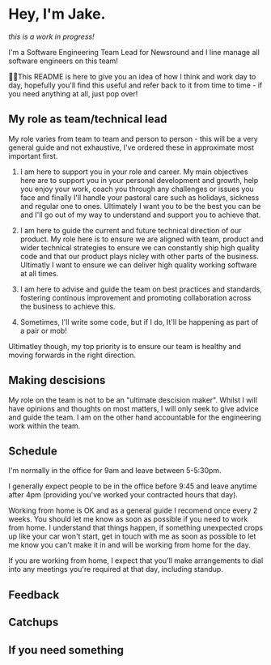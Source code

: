 # Hey, I'm Jake.

_this is a work in progress!_

I'm a Software Engineering Team Lead for Newsround and I line manage all software engineers on this team!

👋🏻This README is here to give you an idea of how I think and work day to day, hopefully you'll find this useful and refer back to it from time to time - if you need anything at all, just pop over!

##  My role as team/technical lead

My role varies from team to team and person to person - this will be a very general guide and not exhaustive, I've ordered these in approximate most important first.

1. I am here to support you in your role and career. My main objectives here are to support you in your personal development and growth, help you enjoy your work, coach you through any challenges or issues you face and finally I'll handle your pastoral care such as holidays, sickness and regular one to ones. Ultimately I want you to be the best you can be and I'll go out of my way to understand and support you to achieve that.

2. I am here to guide the current and future technical direction of our product. My role here is to ensure we are aligned with team, product and wider technical strategies to ensure we can constantly ship high quality code and that our product plays nicley with other parts of the business. Ultimatly I want to ensure we can deliver high quality working software at all times.

3. I am here to advise and guide the team on best practices and standards, fostering continous improvement and promoting collaboration across the business to achieve this.

4. Sometimes, I'll write some code, but if I do, It'll be happening as part of a pair or mob! 

Ultimatley though, my top priority is to ensure our team is healthy and moving forwards in the right direction. 

## Making descisions 

My role on the team is not to be an "ultimate descision maker". Whilst I will have opinions and thoughts on most matters, I will only seek  to give advice and guide the team. I am on the other hand accountable for the engineering work within the team.

## Schedule

I'm normally in the office for 9am and leave between 5-5:30pm.

I generally expect people to be in the office before 9:45 and leave anytime after 4pm (providing you've worked your contracted hours that day).

Working from home is OK and as a general guide I recomend once every 2 weeks. You should let me know as soon as possible if you need to  work from home. I understand that things happen, if something unexpected crops up like your car won't start, get in touch with me as soon as possible to let me know you can't make it in and will be working from home for the day.

If you are working from home, I expect that you'll make arrangements to dial into any meetings you're required at that day, including  standup.

## Feedback

## Catchups

## If you need something
